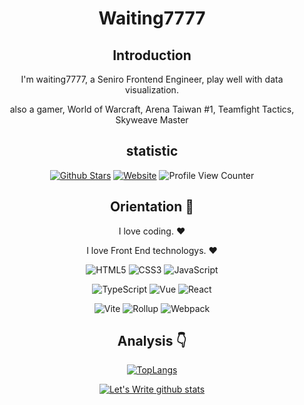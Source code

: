 <div align=center>

# Waiting7777

## Introduction

I'm waiting7777, a Seniro Frontend Engineer, play well with data visualization.

also a gamer, World of Warcraft, Arena Taiwan #1, Teamfight Tactics, Skyweave Master
  
## statistic

<p>

[![Github Stars](https://img.shields.io/github/stars/waiting7777?color=faf408&label=github%20stars&logo=github)](https://github.com/waiting7777)
[![Website](https://img.shields.io/badge/personal%20website-waiting7777.org-b860ff?logo=html5&logoColor=white&labelColor=red)](https://waiting7777.org)
![Profile View Counter](https://komarev.com/ghpvc/?username=waiting7777)

</p>

## Orientation :dart:

I love coding. :heart:

I love Front End technologys. :heart:

<p>

![HTML5](https://img.shields.io/badge/-HTML5-red?logo=html5&logoColor=white)
![CSS3](https://img.shields.io/badge/-CSS3-blue?logo=css3&logoColor=white)
![JavaScript](https://img.shields.io/badge/-JavaScript-yellow?logo=javascript&logoColor=white)

</p>

<p>

![TypeScript](https://img.shields.io/badge/-TypeScript-blue?logo=typescript&logoColor=white)
![Vue](https://img.shields.io/badge/-Vue-34495e?logo=vue.js)
![React](https://img.shields.io/badge/-React-282c34?logo=react)

</p>

<p>

![Vite](https://img.shields.io/badge/-Vite-646cff?logo=vite&logoColor=white)
![Rollup](https://img.shields.io/badge/-Rollup-ef3335?logo=rollup.js&logoColor=white)
![Webpack](https://img.shields.io/badge/-Webpack-1a6bac?logo=webpack)

</p>

## Analysis :point_down:

[![TopLangs](https://github-readme-stats.vercel.app/api/top-langs/?username=anuraghazra&layout=compact)](https://github.com/anuraghazra/github-readme-stats)

[![Let's Write github stats](https://github-readme-stats.vercel.app/api?username=waiting7777&show_icons=true&hide=contribs,prs&title_color=1E404B;&icon_color=1E404B)](https://github.com/waiting7777)
</div>
